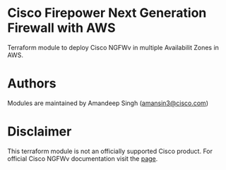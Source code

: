 # Cisco Firepower Next Generation Firewall with AWS
Terraform module to deploy Cisco NGFWv in multiple Availabilit Zones in AWS.

# Authors
Modules are maintained by Amandeep Singh (amansin3@cisco.com)

# Disclaimer
This terraform module is not an officially supported Cisco product. For official Cisco NGFWv documentation visit the [page](https://www.cisco.com/c/en/us/td/docs/security/firepower/quick_start/aws/ftdv-aws-gsg.html).

